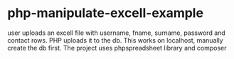 # php-manipulate-excell-example
user uploads an excell file with username, fname, surname, password and contact rows. PHP uploads it to the db. This works on localhost, manually create the db first. The project uses phpspreadsheet library and composer
